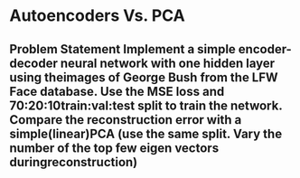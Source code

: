 # ﻿Autoencoders Vs. PCA
## Problem Statement Implement a simple encoder-decoder neural network with one hidden layer using theimages of George Bush from the LFW Face database.  Use the MSE loss and 70:20:10train:val:test split to train the network. Compare the reconstruction error with a simple(linear)PCA (use the same split.  Vary the number of the top few eigen vectors duringreconstruction)


